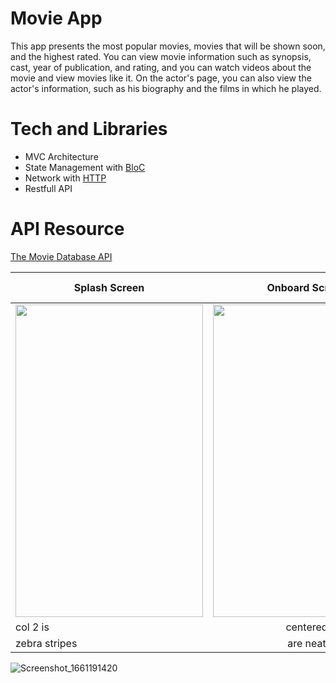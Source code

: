 # Movie App

This app presents the most popular movies, movies that will be shown soon, and the highest rated. You can view movie information such as synopsis, cast, year of publication, and rating, and you can watch videos about the movie and view movies like it. On the actor's page, you can also view the actor's information, such as his biography and the films in which he played.

# Tech and Libraries

- MVC Architecture
- State Management with [BloC](https://pub.dev/packages/flutter_bloc)
- Network with [HTTP](https://pub.dev/packages/http)
- Restfull API 

# API Resource

[The Movie Database API](https://developers.themoviedb.org/3/getting-started/introduction)


| Splash Screen         | Onboard Screen           | Home Screen  |
| ------------- |:-------------:| -----:|
| <img src="https://user-images.githubusercontent.com/47283850/161951778-21dd1857-5617-4346-b0d1-b1467f1645c3.png" width="300" height="500">     | <img src="https://user-images.githubusercontent.com/47283850/186130655-b31b221a-b755-4333-a0c4-2f69c7fe2f25.png" width="300" height="500"> | $1600 |
| col 2 is      | centered      |   $12 |
| zebra stripes | are neat      |    $1 |


![Screenshot_1661191420](https://user-images.githubusercontent.com/47283850/186130897-46cd2d05-1092-4a28-843a-f4ae635ac511.png)
